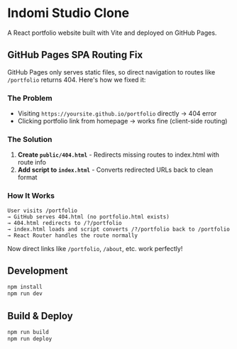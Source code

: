 # Indomi Studio Clone

A React portfolio website built with Vite and deployed on GitHub Pages.

## GitHub Pages SPA Routing Fix

GitHub Pages only serves static files, so direct navigation to routes like `/portfolio` returns 404. Here's how we fixed it:

### The Problem
- Visiting `https://yoursite.github.io/portfolio` directly → 404 error
- Clicking portfolio link from homepage → works fine (client-side routing)

### The Solution
1. **Create `public/404.html`** - Redirects missing routes to index.html with route info
2. **Add script to `index.html`** - Converts redirected URLs back to clean format

### How It Works
```
User visits /portfolio 
→ GitHub serves 404.html (no portfolio.html exists)
→ 404.html redirects to /?/portfolio 
→ index.html loads and script converts /?/portfolio back to /portfolio
→ React Router handles the route normally
```

Now direct links like `/portfolio`, `/about`, etc. work perfectly!

## Development

```bash
npm install
npm run dev
```

## Build & Deploy

```bash
npm run build
npm run deploy
```
